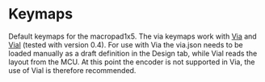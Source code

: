 # Keymaps

Default keymaps for the macropad1x5. The via keymaps work with [Via](https://caniusevia.com/) and [Vial](https://get.vial.today/) (tested with version 0.4). For use with Via the via.json needs to be loaded manually as a draft definition in the Design tab, while Vial reads the layout from the MCU. At this point the encoder is not supported in Via, the use of Vial is therefore recommended.
